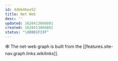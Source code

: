 ```yaml
---
id: 4db646ee52
title: Net Web
desc: ''
updated: 1620413066801
created: 1620413066801
status: "\U0001F33F"
---
```

🕸 The net-web graph is built from the [[features.site-nav.graph.links.wikilinks]]. 

